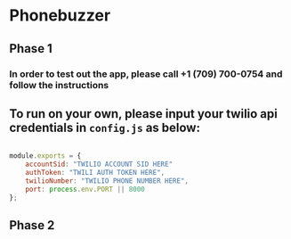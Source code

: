 # Phonebuzzer

## Phase 1
### In order to test out the app, please call +1 (709) 700-0754 and follow the instructions

## To run on your own, please input your twilio api credentials in ```config.js``` as below:

```javascript

module.exports = {
    accountSid: "TWILIO ACCOUNT SID HERE"
    authToken: "TWILI AUTH TOKEN HERE",
    twilioNumber: "TWILIO PHONE NUMBER HERE",
    port: process.env.PORT || 8000
};

```
## Phase 2
